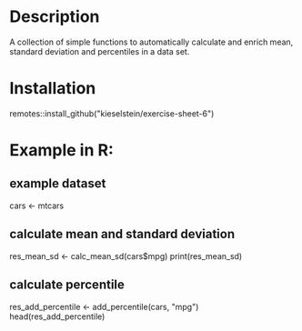 # Description
A collection of simple functions to automatically calculate and enrich mean, standard deviation and percentiles in a data set.

# Installation
remotes::install_github("kieselstein/exercise-sheet-6")

# Example in R:

## example dataset 
cars <- mtcars

## calculate mean and standard deviation
res_mean_sd <- calc_mean_sd(cars$mpg)
print(res_mean_sd)

## calculate percentile
res_add_percentile <- add_percentile(cars, "mpg")
head(res_add_percentile)
